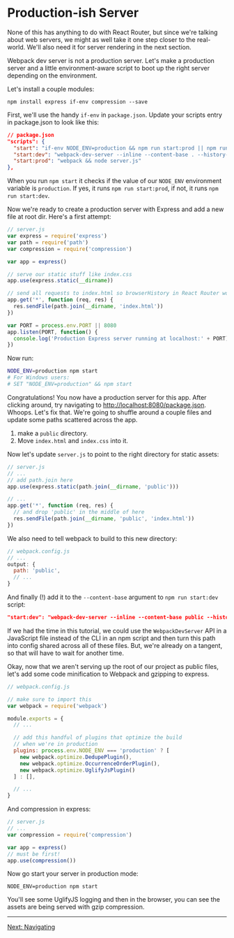 # Production-ish Server

None of this has anything to do with React Router, but since we're
talking about web servers, we might as well take it one step closer to
the real-world. We'll also need it for server rendering in the next
section.

Webpack dev server is not a production server. Let's make a production
server and a little environment-aware script to boot up the right server
depending on the environment.

Let's install a couple modules:

```
npm install express if-env compression --save
```

First, we'll use the handy `if-env` in `package.json`.  Update your
scripts entry in package.json to look like this:

```json
// package.json
"scripts": {
  "start": "if-env NODE_ENV=production && npm run start:prod || npm run start:dev",
  "start:dev": "webpack-dev-server --inline --content-base . --history-api-fallback",
  "start:prod": "webpack && node server.js"
},
```

When you run `npm start` it checks if the value of our `NODE_ENV` environment variable is
`production`. If yes, it runs `npm run start:prod`, if not, it runs
`npm run start:dev`.

Now we're ready to create a production server with Express and add a new file at root dir. Here's a
first attempt:

```js
// server.js
var express = require('express')
var path = require('path')
var compression = require('compression')

var app = express()

// serve our static stuff like index.css
app.use(express.static(__dirname))

// send all requests to index.html so browserHistory in React Router works
app.get('*', function (req, res) {
  res.sendFile(path.join(__dirname, 'index.html'))
})

var PORT = process.env.PORT || 8080
app.listen(PORT, function() {
  console.log('Production Express server running at localhost:' + PORT)
})
```

Now run:

```sh
NODE_ENV=production npm start
# For Windows users:
# SET "NODE_ENV=production" && npm start
```

Congratulations! You now have a production server for this app. After
clicking around, try navigating to [http://localhost:8080/package.json](http://localhost:8080/package.json).
Whoops.  Let's fix that. We're going to shuffle around a couple files and
update some paths scattered across the app.

1. make a `public` directory.
2. Move `index.html` and `index.css` into it.

Now let's update `server.js` to point to the right directory for static
assets:

```js
// server.js
// ...
// add path.join here
app.use(express.static(path.join(__dirname, 'public')))

// ...
app.get('*', function (req, res) {
  // and drop 'public' in the middle of here
  res.sendFile(path.join(__dirname, 'public', 'index.html'))
})
```

We also need to tell webpack to build to this new directory:

```js
// webpack.config.js
// ...
output: {
  path: 'public',
  // ...
}
```

And finally (!) add it to the `--content-base` argument to `npm run start:dev` script:

```json
"start:dev": "webpack-dev-server --inline --content-base public --history-api-fallback",
```

If we had the time in this tutorial, we could use the `WebpackDevServer`
API in a JavaScript file instead of the CLI in an npm script and then
turn this path into config shared across all of these files. But, we're
already on a tangent, so that will have to wait for another time.

Okay, now that we aren't serving up the root of our project as public
files, let's add some code minification to Webpack and gzipping to
express.

```js
// webpack.config.js

// make sure to import this
var webpack = require('webpack')

module.exports = {
  // ...

  // add this handful of plugins that optimize the build
  // when we're in production
  plugins: process.env.NODE_ENV === 'production' ? [
    new webpack.optimize.DedupePlugin(),
    new webpack.optimize.OccurrenceOrderPlugin(),
    new webpack.optimize.UglifyJsPlugin()
  ] : [],

  // ...
}
```

And compression in express:

```js
// server.js
// ...
var compression = require('compression')

var app = express()
// must be first!
app.use(compression())
```

Now go start your server in production mode:

```
NODE_ENV=production npm start
```

You'll see some UglifyJS logging and then in the browser, you can see
the assets are being served with gzip compression.

---

[Next: Navigating](../12-navigating/)
